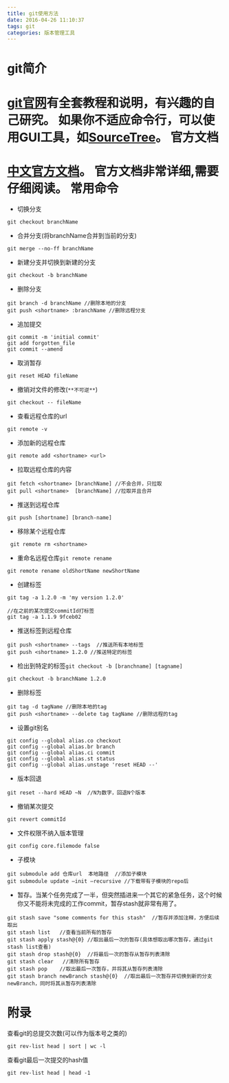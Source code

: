 ```yaml
---
title: git使用方法
date: 2016-04-26 11:10:37
tags: git
categories: 版本管理工具
---
```


git简介
===
[git官网](https://git-scm.com)有全套教程和说明，有兴趣的自己研究。
如果你不适应命令行，可以使用GUI工具，如[SourceTree](https://www.sourcetreeapp.com/)。
官方文档
===
[中文官方文档](https://git-scm.com/book/zh/v2)。
官方文档非常详细,需要仔细阅读。
常用命令
==
<!-- more -->
* 切换分支
```
git checkout branchName
```
* 合并分支(将branchName合并到当前的分支)
```
git merge --no-ff branchName
```
* 新建分支并切换到新建的分支
```
git checkout -b branchName
```
* 删除分支
```
git branch -d branchName //删除本地的分支
git push <shortname> :branchName //删除远程分支
```
* 追加提交
```
git commit -m 'initial commit'
git add forgotten_file
git commit --amend
```
* 取消暂存
```
git reset HEAD fileName
```
* 撤销对文件的修改(`**不可逆**`)
```
git checkout -- fileName
```
* 查看远程仓库的url
```
git remote -v
```
* 添加新的远程仓库
```
git remote add <shortname> <url>
```
* 拉取远程仓库的内容
```
git fetch <shortname> [branchName] //不会合并，只拉取
git pull <shortname>  [branchName] //拉取并且合并
```
* 推送到远程仓库
```
git push [shortname] [branch-name]
```
* 移除某个远程仓库
```
 git remote rm <shortname>
```
* 重命名远程仓库`git remote rename`
```
git remote rename oldShortName newShortName
```
* 创建标签
```
git tag -a 1.2.0 -m 'my version 1.2.0'

//在之前的某次提交commitId打标签
git tag -a 1.1.9 9fceb02
```
* 推送标签到远程仓库
```
git push <shortname> --tags  //推送所有本地标签
git push <shortname> 1.2.0 //推送特定的标签
```
* 检出到特定的标签`git checkout -b [branchname] [tagname]`
```
git checkout -b branchName 1.2.0
```
* 删除标签
```
git tag -d tagName //删除本地的tag
git push <shortname> --delete tag tagName //删除远程的tag
```
* 设置git别名
```
git config --global alias.co checkout
git config --global alias.br branch
git config --global alias.ci commit
git config --global alias.st status
git config --global alias.unstage 'reset HEAD --'
```
* 版本回退
```
git reset --hard HEAD ~N  //N为数字，回退N个版本
```
* 撤销某次提交
```
git revert commitId
```
* 文件权限不纳入版本管理
```
git config core.filemode false
```
* 子模块
```
git submodule add 仓库url  本地路径  //添加子模块
git submodule update —init —recursive //下载带有子模块的repo后
```
* 暂存。当某个任务完成了一半，但突然插进来一个其它的紧急任务，这个时候你又不能将未完成的工作commit，暂存stash就非常有用了。
```
git stash save "some comments for this stash"  //暂存并添加注释，方便后续取出
git stash list   //查看当前所有的暂存
git stash apply stash@{0} //取出最后一次的暂存(具体想取出哪次暂存，通过git stash list查看)
git stash drop stash@{0}  //将最后一次的暂存从暂存列表清除
git stash clear   //清除所有暂存
git stash pop    //取出最后一次暂存，并将其从暂存列表清除
git stash branch newBranch stash@{0}  //取出最后一次暂存并切换到新的分支newBranch，同时将其从暂存列表清除
```
附录
===
查看git的总提交次数(可以作为版本号之类的)
```
git rev-list head | sort | wc -l
```
查看git最后一次提交的hash值
```
git rev-list head | head -1
```

